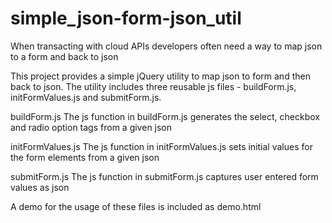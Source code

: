 # simple_json-form-json_util

When transacting with cloud APIs developers often need a way to map json to a form and back to json

This project provides a simple jQuery utility to map json to form and then back to json. The utility includes three reusable js files - buildForm.js, initFormValues.js and submitForm.js.

buildForm.js
The js function in buildForm.js generates the select, checkbox and radio option tags from a given json

initFormValues.js
The js function in initFormValues.js sets initial values for the form elements from a given json

submitForm.js
The js function in submitForm.js captures user entered form values as json

A demo for the usage of these files is included as demo.html
